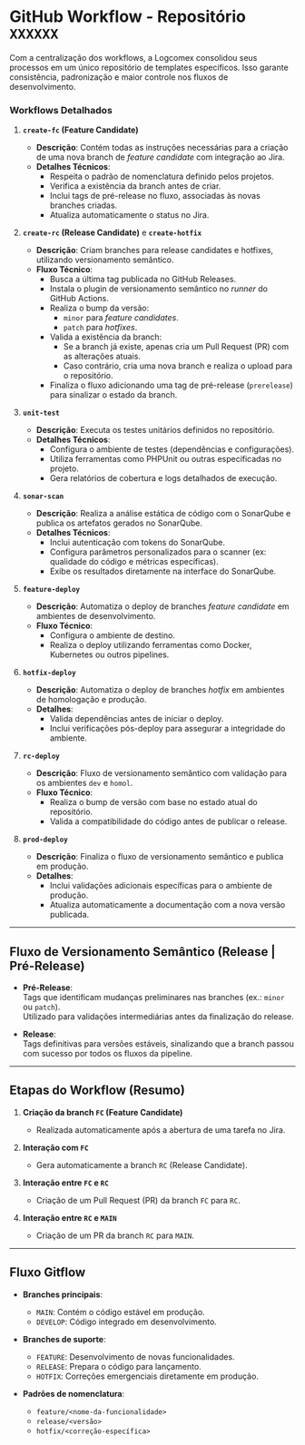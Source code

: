 # GitHub Workflow - Repositório `XXXXXX`

Com a centralização dos workflows, a Logcomex consolidou seus processos em um único repositório de templates específicos. Isso garante consistência, padronização e maior controle nos fluxos de desenvolvimento.

### Workflows Detalhados

1. **`create-fc` (Feature Candidate)**  
   - **Descrição**: Contém todas as instruções necessárias para a criação de uma nova branch de *feature candidate* com integração ao Jira.  
   - **Detalhes Técnicos**:
     - Respeita o padrão de nomenclatura definido pelos projetos.
     - Verifica a existência da branch antes de criar.
     - Inclui tags de pré-release no fluxo, associadas às novas branches criadas.
     - Atualiza automaticamente o status no Jira.

2. **`create-rc` (Release Candidate)** e **`create-hotfix`**  
   - **Descrição**: Criam branches para release candidates e hotfixes, utilizando versionamento semântico.  
   - **Fluxo Técnico**:
     - Busca a última tag publicada no GitHub Releases.
     - Instala o plugin de versionamento semântico no *runner* do GitHub Actions.
     - Realiza o bump da versão:
       - `minor` para *feature candidates*.
       - `patch` para *hotfixes*.
     - Valida a existência da branch:
       - Se a branch já existe, apenas cria um Pull Request (PR) com as alterações atuais.
       - Caso contrário, cria uma nova branch e realiza o upload para o repositório.
     - Finaliza o fluxo adicionando uma tag de pré-release (`prerelease`) para sinalizar o estado da branch.

3. **`unit-test`**  
   - **Descrição**: Executa os testes unitários definidos no repositório.  
   - **Detalhes Técnicos**:
     - Configura o ambiente de testes (dependências e configurações).
     - Utiliza ferramentas como PHPUnit ou outras especificadas no projeto.
     - Gera relatórios de cobertura e logs detalhados de execução.

4. **`sonar-scan`**  
   - **Descrição**: Realiza a análise estática de código com o SonarQube e publica os artefatos gerados no SonarQube.  
   - **Detalhes Técnicos**:
     - Inclui autenticação com tokens do SonarQube.
     - Configura parâmetros personalizados para o scanner (ex: qualidade do código e métricas específicas).
     - Exibe os resultados diretamente na interface do SonarQube.

5. **`feature-deploy`**  
   - **Descrição**: Automatiza o deploy de branches *feature candidate* em ambientes de desenvolvimento.  
   - **Fluxo Técnico**:
     - Configura o ambiente de destino.
     - Realiza o deploy utilizando ferramentas como Docker, Kubernetes ou outros pipelines.

6. **`hotfix-deploy`**  
   - **Descrição**: Automatiza o deploy de branches *hotfix* em ambientes de homologação e produção.  
   - **Detalhes**:
     - Valida dependências antes de iniciar o deploy.
     - Inclui verificações pós-deploy para assegurar a integridade do ambiente.

7. **`rc-deploy`**  
   - **Descrição**: Fluxo de versionamento semântico com validação para os ambientes `dev` e `homol`.  
   - **Fluxo Técnico**:
     - Realiza o bump de versão com base no estado atual do repositório.
     - Valida a compatibilidade do código antes de publicar o release.

8. **`prod-deploy`**  
   - **Descrição**: Finaliza o fluxo de versionamento semântico e publica em produção.  
   - **Detalhes**:
     - Inclui validações adicionais específicas para o ambiente de produção.
     - Atualiza automaticamente a documentação com a nova versão publicada.

---

## Fluxo de Versionamento Semântico (Release | Pré-Release)

- **Pré-Release**:  
  Tags que identificam mudanças preliminares nas branches (ex.: `minor` ou `patch`).  
  Utilizado para validações intermediárias antes da finalização do release.

- **Release**:  
  Tags definitivas para versões estáveis, sinalizando que a branch passou com sucesso por todos os fluxos da pipeline.

---

## Etapas do Workflow (Resumo)

1. **Criação da branch `FC` (Feature Candidate)**  
   - Realizada automaticamente após a abertura de uma tarefa no Jira.  

2. **Interação com `FC`**  
   - Gera automaticamente a branch `RC` (Release Candidate).  

3. **Interação entre `FC` e `RC`**  
   - Criação de um Pull Request (PR) da branch `FC` para `RC`.  

4. **Interação entre `RC` e `MAIN`**  
   - Criação de um PR da branch `RC` para `MAIN`.  

---

## Fluxo Gitflow

- **Branches principais**:
  - `MAIN`: Contém o código estável em produção.
  - `DEVELOP`: Código integrado em desenvolvimento.
  
- **Branches de suporte**:
  - `FEATURE`: Desenvolvimento de novas funcionalidades.
  - `RELEASE`: Prepara o código para lançamento.
  - `HOTFIX`: Correções emergenciais diretamente em produção.

- **Padrões de nomenclatura**:
  - `feature/<nome-da-funcionalidade>`
  - `release/<versão>`
  - `hotfix/<correção-específica>`